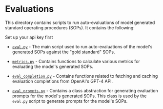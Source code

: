 # Evaluations

This directory contains scripts to run auto-evaluations of model generated standard operating procedures (SOPs). It contains the following:

Set up your api key first 

- [`eval.py`](./eval.py) - The main script used to run auto-evaluations of the model's generated SOPs against the "gold standard" SOPs.

- [`metrics.py`](./metrics.py) - Contains functions to calculate various metrics for evaluating the model's generated SOPs.

- [`eval_completion.py`](./eval_completion.py) - Contains functions related to fetching and caching evaluation completions from OpenAI's GPT-4 API. 

- [`eval_prompts.py`](./eval_prompts.py) - Contains a class abstraction for generating evaluation prompts for the model's generated SOPs. This class is used by the `eval.py` script to generate prompts for the model's SOPs.